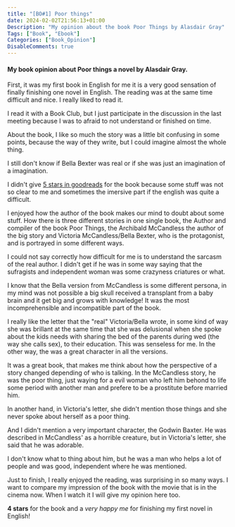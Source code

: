 ```yaml
---
title: "[BO#1] Poor things"
date: 2024-02-02T21:56:13+01:00
Description: "My opinion about the book Poor Things by Alasdair Gray"
Tags: ["Book", "Ebook"]
Categories: ["Book_Opinion"]
DisableComments: true
---
```

#### My book opinion about Poor things a novel by Alasdair Gray.

First, it was my first book in English for me it is a very good sensation of finally finishing one novel in English. The reading was at the same time difficult and nice. I really liked to read it.

I read it with a Book Club, but I just participate in the discussion in the last meeting because I was to afraid to not understand or finished on time.

About the book, I like so much the story was a little bit confusing in some points, because the way of they write, but I could imagine almost the whole thing.

I still don't know if Bella Bexter was real or if she was just an imagination of a imagination. 

I didn't give [5 stars in goodreads](https://www.goodreads.com/book/show/72355.Poor_Things) for the book because some stuff was not so clear to me and sometimes the imersive part if the english was quite a difficult. 

I enjoyed how the author of the book makes our mind to doubt about some stuff. How there is three different stories in one single book, the Author and compiler of the book Poor Things, the Archibald McCandless the author of the big story and Victoria McCandless/Bella Bexter, who is the protagonist, and is portrayed in some different ways.

I could not say correctly how difficult for me is to understand the sarcasm of the real author. I didn't get if he was in some way saying that the sufragists and independent woman was some crazyness criatures or what.

I know that the Bella version from McCandless is some different persona, in my mind was not possible a big skull received a transplant from a baby brain and it get big and grows with knowledge! It was the most incomprehensible and incompatible part of the book. 

I really like the letter that the "real" Victoria/Bella wrote, in some kind of way she was brillant at the same time that she was delusional when she spoke about the kids needs with sharing the bed of the parents during wed (the way she calls sex), to their education. This was senseless for me. In the other way, the was a great character in all the versions. 

It was a great book, that makes me think about how the perspective of a story changed depending of who is talking. In the McCandless story, he was the poor thing, just waying for a evil woman who left him behond to life some period with another man and prefere to be a prostitute before married him.

In another hand, in Victoria's letter, she didn't mention those things and she never spoke about herself as a poor thing. 

And I didn't mention a very important character, the Godwin Baxter. He was described in McCandless' as a horrible creature, but in Victoria's letter, she said that he was adorable.

I don't know what to thing about him, but he was a man who helps a lot of people and was good, independent where he was mentioned. 

Just to finish, I really enjoyed the reading, was surprising in so many ways. I want to compare my impression of the book with the movie that is in the cinema now. When I watch it I will give my opinion here too.

**4 stars** for the book and a _very happy me_ for finishing my first novel in English!
